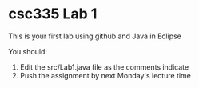 # csc335 Lab 1

This is your first lab using github and Java in Eclipse

You should:
1. Edit the src/Lab1.java file as the comments indicate
2. Push the assignment by next Monday's lecture time
